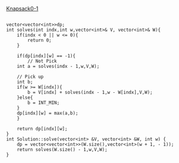 [Knapsack0-1](https://www.scaler.com/academy/mentee-dashboard/class/43296/assignment/problems/9292/?navref=cl_pb_nv_tb)


```

vector<vector<int>>dp;
int solves(int indx,int w,vector<int>& V, vector<int>& W){
    if(indx < 0 || w <= 0){
        return 0;
    }
    
    if(dp[indx][w] == -1){
        // Not Pick
    int a = solves(indx - 1,w,V,W);

    // Pick up
    int b;
    if(w >= W[indx]){
        b = V[indx] + solves(indx - 1,w - W[indx],V,W);
    }else{
        b = INT_MIN;
    }
    dp[indx][w] = max(a,b);
    }

    return dp[indx][w];
}
int Solution::solve(vector<int> &V, vector<int> &W, int w) {
    dp = vector<vector<int>>(W.size(),vector<int>(w + 1, - 1));
    return solves(W.size() - 1,w,V,W);
}


```
